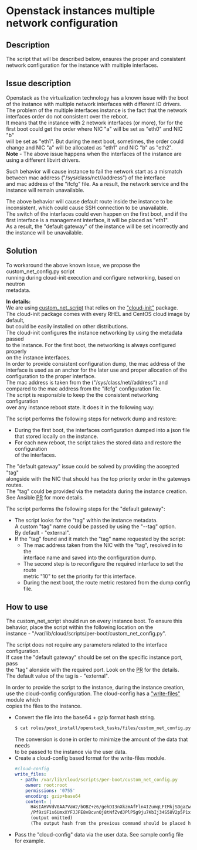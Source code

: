 # Openstack instances multiple network configuration

## Description
The script that will be described below, ensures the proper and consistent  
network configuration for the instance with multiple interfaces.

## Issue description
Openstack as the virtualization technology has a known issue with the boot  
of the instance with multiple network interfaces with different IO drivers.  
The problem of the multiple interfaces instance is the fact that the network  
interfaces order do not consistent over the reboot.  
It means that the instance with 2 network interfaces (or more), for for the  
first boot could get the order where NIC "a" will be set as "eth0" and NIC "b"  
will be set as "eth1". But during the next boot, sometimes, the order could  
change and NIC "a" will be allocated as "eth1" and NIC "b" as "eth2".  
**Note** - The above issue happens when the interfaces of the instance are  
using a different libvirt drivers.

Such behavior will cause instance to fail the network start as a mismatch  
between mac address ("/sys/class/net/<interface>/address") of the interface  
and mac address of the "ifcfg" file. As a result, the network service and the  
instance will remain unavailable.

The above behavior will cause default route inside the instance to be  
inconsistent, which could cause SSH connection to be unavailable.  
The switch of the interfaces could even happen on the first boot, and if the  
first interface is a management interface, it will be placed as "eth1".  
As a result, the "default gateway" of the instance will be set incorrectly and  
the instance will be unavailable.

## Solution
To workaround the above known issue, we propose the custom_net_config.py script  
running during cloud-init execution and configure networking, based on neutron  
metadata.


**In details:**  
We are using
[custom_net_script](roles/post_install/openstack_tasks/files/custom_net_config.py)
that relies on the ["cloud-init"](https://cloudinit.readthedocs.io/en/latest/) package.  
The cloud-init package comes with every RHEL and CentOS cloud image by default,  
but could be easily installed on other distributions.  
The cloud-init configures the instance networking by using the metadata passed  
to the instance. For the first boot, the networking is always configured properly  
on the instance interfaces.  
In order to provide consistent configuration dump, the mac address of the  
interface is used as an anchor for the later use and proper allocation of the  
configuration to the proper interface.  
The mac address is taken from the ("/sys/class/net/<interface>/address") and  
compared to the mac address from the "ifcfg" configuration file.  
The script is responsible to keep the the consistent networking configuration  
over any instance reboot state. It does it in the following way:

The script performs the following steps for network dump and restore:
* During the first boot, the interfaces configuration dumped into a json file  
  that stored locally on the instance.
* For each new reboot, the script takes the stored data and restore the configuration  
  of the interfaces.

The "default gateway" issue could be solved by providing the accepted "tag"  
alongside with the NIC that should has the top priority order in the gateways routes.  
The "tag" could be provided via the metadata during the instance creation.  
See Ansible [PR](https://github.com/ansible/ansible/pull/61119) for more details.

The script performs the following steps for the "default gateway":
* The script looks for the "tag" within the instance metadata.  
  A custom "tag" name could be passed by using the "--tag" option.  
  By default - "external".
* If the "tag" found and it match the "tag" name requested by the script:
    * The mac address taken from the NIC with the "tag", resolved in to the  
      interface name and saved into the configuration dump.
    * The second step is to reconfigure the required interface to set the route  
      metric "10" to set the priority for this interface.
    * During the next boot, the route metric restored from the dump config file.

## How to use
The custom_net_script should run on every instance boot.
To ensure this behavior, place the script within the following location on the  
instance - "/var/lib/cloud/scripts/per-boot/custom_net_config.py".

The script does not require any parameters related to the interface configuration.  
If case the "default gateway" should be set on the specific instance port, pass  
the "tag" alonside with the required port. Look on the [PR](https://github.com/ansible/ansible/pull/61119) for the details.  
The default value of the tag is - "external".

In order to provide the script to the instance, during the instance creation,  
use the cloud-config configuration.
The cloud-config has a ["write-files"](https://cloudinit.readthedocs.io/en/latest/topics/examples.html#writing-out-arbitrary-files) module which  
copies the files to the instance.
* Convert the file into the base64 + gzip format hash string.
  ```bash
  $ cat roles/post_install/openstack_tasks/files/custom_net_config.py | gzip | base64
  ```
  The conversion is done in order to minimize the amount of the data that needs  
  to be passed to the instance via the user data.
* Create a cloud-config based format for the write-files module.  
  ```yaml
  #cloud-config
  write_files:
    - path: /var/lib/cloud/scripts/per-boot/custom_net_config.py
      owner: root:root
      permissions: '0755'
      encoding: gzip+base64
      content: |
        H4sIAHVVdV0AA7VaW2/bOBZ+z6/gehDI3nXkzmAfFln4IZumqLFtMkjSDgaZwmAk2tZWFw9JJTWK
        /Pf9ziF1s6UmxXYFJJFE8vBcvnOj8tNfZvdJPlP5g9ju7KbIj34S58V2p5P1xopfXv38D3GtYvFW
        (output omitted)
        (The output hash from the previous command should be placed here)
  ```
* Pass the "cloud-config" data via the user data. See sample config file for example.

